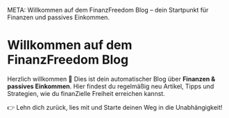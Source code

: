 META: Willkommen auf dem FinanzFreedom Blog – dein Startpunkt für Finanzen und passives Einkommen.

# Willkommen auf dem FinanzFreedom Blog

Herzlich willkommen 🎉 
Dies ist dein automatischer Blog über **Finanzen & passives Einkommen**. 
Hier findest du regelmäßig neu Artikel, Tipps und Strategien, wie du finanZielle Freiheit erreichen kannst.

👉 Lehn dich zurück, lies mit und Starte deinen Weg in die Unabhängigkeit!
